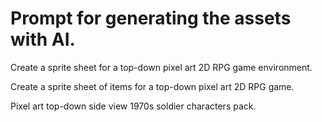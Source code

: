 # Prompt for generating the assets with AI.

Create a sprite sheet for a top-down pixel art 2D RPG game environment.

Create a sprite sheet of items for a top-down pixel art 2D RPG game.

Pixel art top-down side view 1970s soldier characters pack.
